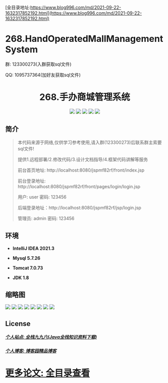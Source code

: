 [全目录地址:https://www.blog996.com/md/2021-09-22-1632317852192.html](https://www.blog996.com/md/2021-09-22-1632317852192.html)
# 268.HandOperatedMallManagementSystem

<p>群: 123300273(入群获取sql文件)</p>
<p>QQ: 1095737364(加好友获取sql文件)</p>

<p><h1 align="center">268.手办商城管理系统</h1></p>


<p align="center">
	<img src="https://img.shields.io/badge/jdk-1.8-orange.svg"/>
    <img src="https://img.shields.io/badge/spring-5.x-lightgrey.svg"/>
    <img src="https://img.shields.io/badge/springmvc-3.x-blue.svg"/>
    <img src="https://img.shields.io/badge/jsp-3.x-blue.svg"/>
    <img src="https://img.shields.io/badge/mybatis-5.x-yellow.svg"/>
</p>

## 简介

> 本代码来源于网络,仅供学习参考使用,请入群(123300273)后联系群主索要sql文件!
>
> 提供1.远程部署/2.修改代码/3.设计文档指导/4.框架代码讲解等服务
>
> 前台首页地址: http://localhost:8080/jspmf82rf/front/index.jsp
>
> 前台登录地址: http://localhost:8080/jspmf82rf/front/pages/login/login.jsp
>
> 用户: user 密码: 123456
>
> 后端登录地址：http://localhost:8080/jspmf82rf/jsp/login.jsp
>
> 管理员: admin   密码: 123456
>

## 环境

- <b>IntelliJ IDEA 2021.3</b>

- <b>Mysql 5.7.26</b>

- <b>Tomcat 7.0.73</b>

- <b>JDK 1.8</b>




## 缩略图

![](https://img2023.cnblogs.com/blog/588112/202307/588112-20230724112624273-755856118.png)
![](https://img2023.cnblogs.com/blog/588112/202307/588112-20230724112629250-417632237.png)
![](https://img2023.cnblogs.com/blog/588112/202307/588112-20230724112633141-670123614.png)
![](https://img2023.cnblogs.com/blog/588112/202307/588112-20230724112636814-332247924.png)
![](https://img2023.cnblogs.com/blog/588112/202307/588112-20230724112646795-1481761893.png)
![](https://img2023.cnblogs.com/blog/588112/202307/588112-20230724112729945-747750846.png)
![](https://img2023.cnblogs.com/blog/588112/202307/588112-20230724112734652-1554706118.png)
![](https://img2023.cnblogs.com/blog/588112/202307/588112-20230724112739699-1119586020.png)





## License

##### [个人站点: 全栈九九六(Java全栈知识资料下载)](https://www.blog996.com/)
##### [个人博客: 博客园精品博客](https://www.cnblogs.com/yysbolg/)
# [更多论文: 全目录查看](https://www.blog996.com/md/2021-09-22-1632317852192.html)


